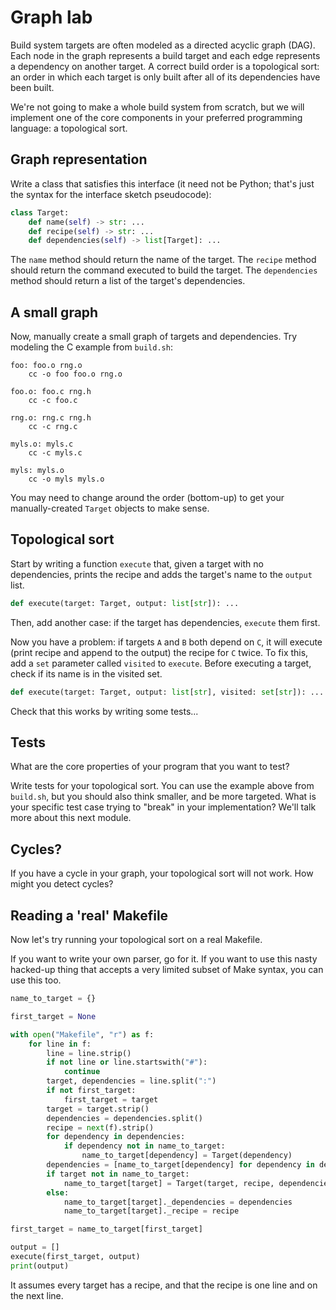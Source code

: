 ---
---

# Graph lab

Build system targets are often modeled as a directed acyclic graph (DAG).
Each node in the graph represents a build target and each edge represents a
dependency on another target. A correct build order is a topological sort: an
order in which each target is only built after all of its dependencies have
been built.

We're not going to make a whole build system from scratch, but we will
implement one of the core components in your preferred programming language: a
topological sort.

## Graph representation

Write a class that satisfies this interface (it need not be Python; that's just
the syntax for the interface sketch pseudocode):

```python
class Target:
    def name(self) -> str: ...
    def recipe(self) -> str: ...
    def dependencies(self) -> list[Target]: ...
```

The `name` method should return the name of the target. The `recipe` method
should return the command executed to build the target. The `dependencies`
method should return a list of the target's dependencies.

## A small graph

Now, manually create a small graph of targets and dependencies. Try modeling
the C example from `build.sh`:

```make
foo: foo.o rng.o
	cc -o foo foo.o rng.o

foo.o: foo.c rng.h
	cc -c foo.c

rng.o: rng.c rng.h
	cc -c rng.c

myls.o: myls.c
	cc -c myls.c

myls: myls.o
	cc -o myls myls.o
```

You may need to change around the order (bottom-up) to get your
manually-created `Target` objects to make sense.

## Topological sort

Start by writing a function `execute` that, given a target with no
dependencies, prints the recipe and adds the target's name to the `output`
list.

```python
def execute(target: Target, output: list[str]): ...
```

Then, add another case: if the target has dependencies, `execute` them first.

Now you have a problem: if targets `A` and `B` both depend on `C`, it will
execute (print recipe and append to the output) the recipe for `C` twice. To
fix this, add a `set` parameter called `visited` to `execute`. Before executing
a target, check if its name is in the visited set.

```python
def execute(target: Target, output: list[str], visited: set[str]): ...
```

Check that this works by writing some tests...

## Tests

What are the core properties of your program that you want to test?

Write tests for your topological sort. You can use the example above from
`build.sh`, but you should also think smaller, and be more targeted. What is
your specific test case trying to "break" in your implementation? We'll talk
more about this next module.

## Cycles?

If you have a cycle in your graph, your topological sort will not work. How
might you detect cycles?

## Reading a 'real' Makefile

Now let's try running your topological sort on a real Makefile.

If you want to write your own parser, go for it. If you want to use this nasty
hacked-up thing that accepts a very limited subset of Make syntax, you can use
this too.

```python
name_to_target = {}

first_target = None

with open("Makefile", "r") as f:
    for line in f:
        line = line.strip()
        if not line or line.startswith("#"):
            continue
        target, dependencies = line.split(":")
        if not first_target:
            first_target = target
        target = target.strip()
        dependencies = dependencies.split()
        recipe = next(f).strip()
        for dependency in dependencies:
            if dependency not in name_to_target:
                name_to_target[dependency] = Target(dependency)
        dependencies = [name_to_target[dependency] for dependency in dependencies]
        if target not in name_to_target:
            name_to_target[target] = Target(target, recipe, dependencies)
        else:
            name_to_target[target]._dependencies = dependencies
            name_to_target[target]._recipe = recipe

first_target = name_to_target[first_target]

output = []
execute(first_target, output)
print(output)
```

It assumes every target has a recipe, and that the recipe is one line and on
the next line.
